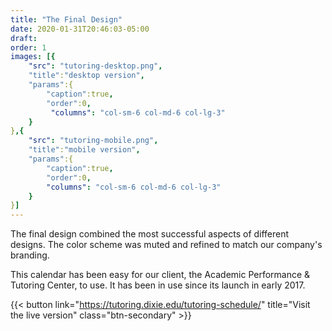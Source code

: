 ```yaml
---
title: "The Final Design"
date: 2020-01-31T20:46:03-05:00
draft: 
order: 1
images: [{
    "src": "tutoring-desktop.png",
    "title":"desktop version",
    "params":{
        "caption":true,
        "order":0,
         "columns": "col-sm-6 col-md-6 col-lg-3"
    }
},{
    "src": "tutoring-mobile.png",
    "title":"mobile version",
    "params":{
        "caption":true,
        "order":0,
        "columns": "col-sm-6 col-md-6 col-lg-3"
    }
}]
---
```

The final design combined the most successful aspects of different designs. The color scheme was muted and refined to match our company's branding.

This calendar has been easy for our client, the Academic Performance & Tutoring Center, to use. It has been in use since its launch in early 2017. 

{{< button link="https://tutoring.dixie.edu/tutoring-schedule/" title="Visit the live version" class="btn-secondary" >}}